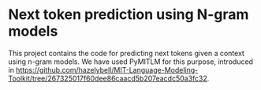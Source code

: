 # Next token prediction using N-gram models

This project contains the code for predicting next tokens given a context using n-gram models. We have used PyMITLM for this purpose, introduced in https://github.com/hazelybell/MIT-Language-Modeling-Toolkit/tree/267325017f60dee86caacd5b207eacdc50a3fc32. 

